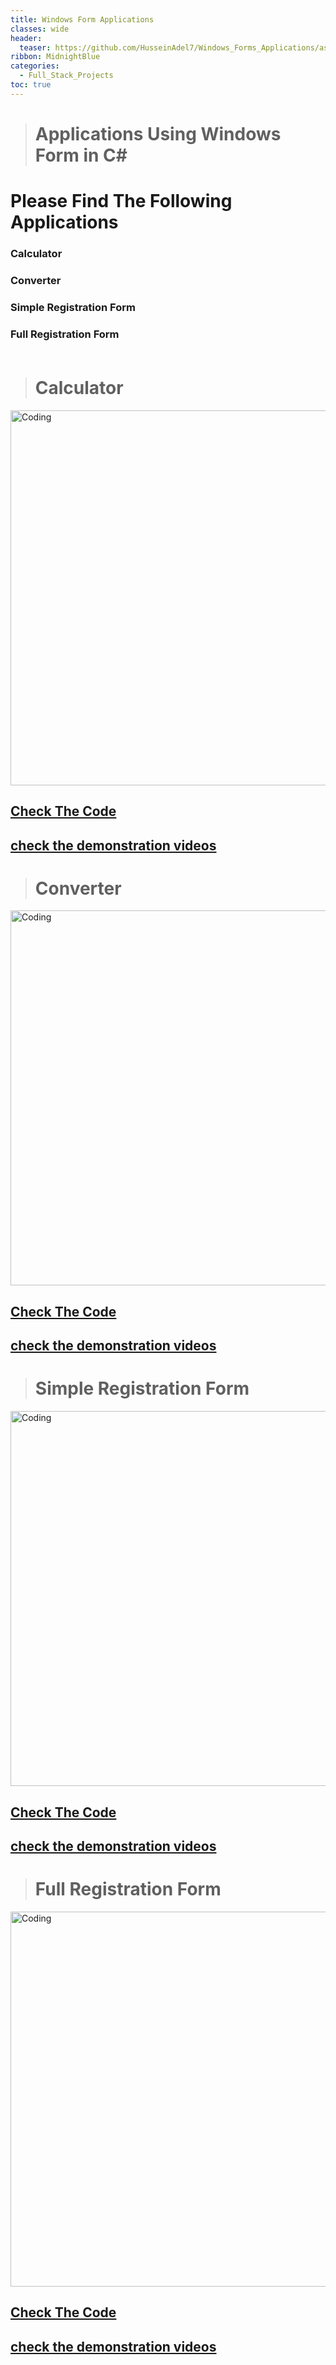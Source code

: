 ```yaml
---
title: Windows Form Applications
classes: wide
header:
  teaser: https://github.com/HusseinAdel7/Windows_Forms_Applications/assets/84356407/b9c7302d-1116-47ce-a1be-be4d2b1c57ff
ribbon: MidnightBlue
categories:
  - Full_Stack_Projects
toc: true
---
```



> # Applications Using Windows Form in C#
# Please Find The Following Applications

### Calculator
### Converter
### Simple Registration Form 
### Full Registration Form <br><br>

> # Calculator <br>
<img   alt="Coding" width="600" src="https://github-production-user-asset-6210df.s3.amazonaws.com/84356407/257551654-9a5dee77-d6e7-4406-be57-6da36b8d1780.png"> <br>
## [Check The Code](https://github.com/HusseinAdel7/Windows_Forms_Applications/tree/main/Calculator) 
## [check the demonstration videos](https://drive.google.com/file/d/15pKVL3wkIQaejiU5OITgJtz7SLmMAxlN/view?usp=sharing)

> # Converter <br>
<img   alt="Coding" width="600" src="https://github-production-user-asset-6210df.s3.amazonaws.com/84356407/257551640-fef82640-b7a4-4028-a9dc-fdfe20a810cc.png"> <br>
## [Check The Code](https://github.com/HusseinAdel7/Windows_Forms_Applications/tree/main/Convertor) 
## [check the demonstration videos](https://drive.google.com/file/d/1E3OsmNx2CBS0ni5TYefQNnYU-PIanj5-/view?usp=sharing)

> # Simple Registration Form  <br>
<img   alt="Coding" width="600" src="https://github-production-user-asset-6210df.s3.amazonaws.com/84356407/257552363-879ef752-c5e8-4fff-98ed-191c2486a6a5.png"> <br>
## [Check The Code](https://github.com/HusseinAdel7/Windows_Forms_Applications/tree/main/Registration_Page) 
## [check the demonstration videos](https://drive.google.com/file/d/1TK2YOb5N9NNenIuZ0Bt6K5kWTG-s3QmI/view?usp=sharing)

> # Full Registration Form  <br>
<img   alt="Coding" width="600" src="https://github-production-user-asset-6210df.s3.amazonaws.com/84356407/257551619-c8514dd4-7f8a-45aa-8162-c08eddfab116.png"> <br>
## [Check The Code](https://github.com/HusseinAdel7/Windows_Forms_Applications/tree/main/Full_Registeration_Form) 
## [check the demonstration videos](https://drive.google.com/file/d/1c-rVAqbMVoqJzKXB0X2bbxw21_R5hjm9/view?usp=sharing)




